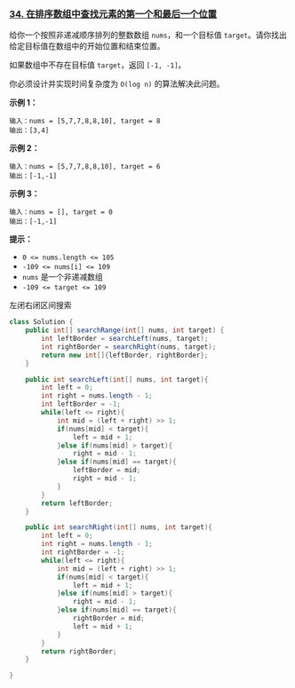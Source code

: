### [34. 在排序数组中查找元素的第一个和最后一个位置](https://leetcode.cn/problems/find-first-and-last-position-of-element-in-sorted-array/)

给你一个按照非递减顺序排列的整数数组 `nums`，和一个目标值 `target`。请你找出给定目标值在数组中的开始位置和结束位置。

如果数组中不存在目标值 `target`，返回 `[-1, -1]`。

你必须设计并实现时间复杂度为 `O(log n)` 的算法解决此问题。

**示例 1：**

```
输入：nums = [5,7,7,8,8,10], target = 8
输出：[3,4]
```

**示例 2：**

```
输入：nums = [5,7,7,8,8,10], target = 6
输出：[-1,-1]
```

**示例 3：**

```
输入：nums = [], target = 0
输出：[-1,-1]
```

 

**提示：**

- `0 <= nums.length <= 105`
- `-109 <= nums[i] <= 109`
- `nums` 是一个非递减数组
- `-109 <= target <= 109`





左闭右闭区间搜索

```java
class Solution {
    public int[] searchRange(int[] nums, int target) {
        int leftBorder = searchLeft(nums, target);
        int rightBorder = searchRight(nums, target);
        return new int[]{leftBorder, rightBorder};
    }

    public int searchLeft(int[] nums, int target){
        int left = 0;
        int right = nums.length - 1;
        int leftBorder = -1;
        while(left <= right){
            int mid = (left + right) >> 1;
            if(nums[mid] < target){
                left = mid + 1;
            }else if(nums[mid] > target){
                right = mid - 1;
            }else if(nums[mid] == target){
                leftBorder = mid;
                right = mid - 1;
            }   
        }
        return leftBorder;
    }

    public int searchRight(int[] nums, int target){
        int left = 0;
        int right = nums.length - 1;
        int rightBorder = -1;
        while(left <= right){
            int mid = (left + right) >> 1;
            if(nums[mid] < target){
                left = mid + 1;
            }else if(nums[mid] > target){
                right = mid - 1;
            }else if(nums[mid] == target){
                rightBorder = mid;
                left = mid + 1;
            }   
        }
        return rightBorder;
    }

}
```





